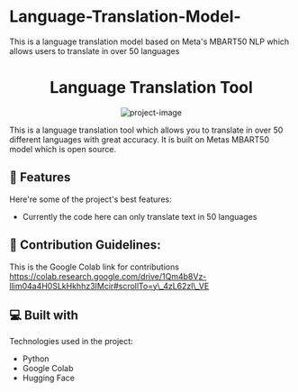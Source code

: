 # Language-Translation-Model-
This is a  language translation model based on Meta's MBART50 NLP which allows users to translate in over 50 languages 
<h1 align="center" id="title">Language Translation Tool</h1>

<p align="center"><img src="" alt="project-image"></p>

<p id="description">This is a language translation tool which allows you to translate in over 50 different languages with great accuracy. It is built on Metas MBART50 model which is open source.</p>

  
  
<h2>🧐 Features</h2>

Here're some of the project's best features:

*   Currently the code here can only translate text in 50 languages

<h2>🍰 Contribution Guidelines:</h2>

This is the Google Colab link for contributions https://colab.research.google.com/drive/1Qm4b8Vz-llim04a4H0SLkHkhhz3IMcir#scrollTo=y\_4zL62zl\_VE

  
  
<h2>💻 Built with</h2>

Technologies used in the project:

*   Python
*   Google Colab
*   Hugging Face
